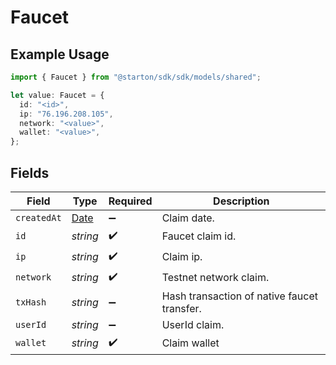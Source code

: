 # Faucet

## Example Usage

```typescript
import { Faucet } from "@starton/sdk/sdk/models/shared";

let value: Faucet = {
  id: "<id>",
  ip: "76.196.208.105",
  network: "<value>",
  wallet: "<value>",
};
```

## Fields

| Field                                                                                         | Type                                                                                          | Required                                                                                      | Description                                                                                   |
| --------------------------------------------------------------------------------------------- | --------------------------------------------------------------------------------------------- | --------------------------------------------------------------------------------------------- | --------------------------------------------------------------------------------------------- |
| `createdAt`                                                                                   | [Date](https://developer.mozilla.org/en-US/docs/Web/JavaScript/Reference/Global_Objects/Date) | :heavy_minus_sign:                                                                            | Claim date.                                                                                   |
| `id`                                                                                          | *string*                                                                                      | :heavy_check_mark:                                                                            | Faucet claim id.                                                                              |
| `ip`                                                                                          | *string*                                                                                      | :heavy_check_mark:                                                                            | Claim ip.                                                                                     |
| `network`                                                                                     | *string*                                                                                      | :heavy_check_mark:                                                                            | Testnet network claim.                                                                        |
| `txHash`                                                                                      | *string*                                                                                      | :heavy_minus_sign:                                                                            | Hash transaction of native faucet transfer.                                                   |
| `userId`                                                                                      | *string*                                                                                      | :heavy_minus_sign:                                                                            | UserId claim.                                                                                 |
| `wallet`                                                                                      | *string*                                                                                      | :heavy_check_mark:                                                                            | Claim wallet                                                                                  |